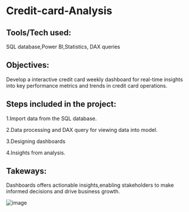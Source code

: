 # Credit-card-Analysis
## Tools/Tech used:

  SQL database,Power BI,Statistics, DAX queries
## Objectives:

  Develop a interactive credit card weekly dashboard for real-time insights into key performance metrics and trends in credit card operations.

## Steps included in the project:

1.Import data from the SQL database.

2.Data processing and DAX query for viewing data into model.

3.Designing dashboards

4.Insights from analysis.

## Takeways:
Dashboards offers actionable insights,enabling stakeholders to make informed decisions and drive business growth.

![image](https://github.com/Asp2591/Credit-card-Analysis-/assets/119059499/a554ee23-dbfb-49fe-92fa-f137fd4150f8)
